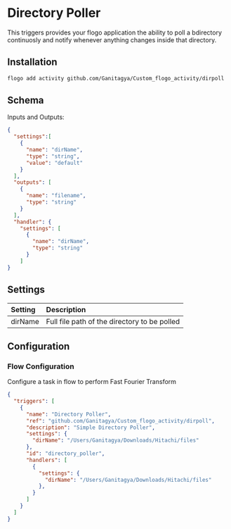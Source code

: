 



# Directory Poller
This triggers provides your flogo application the ability to poll a bdirectory continuosly and notify whenever anything changes inside that directory.


## Installation

```bash
flogo add activity github.com/Ganitagya/Custom_flogo_activity/dirpoll
```

## Schema
Inputs and Outputs:

```json
{
  "settings":[
    {
      "name": "dirName",
      "type": "string",
      "value": "default"
    }
  ],
  "outputs": [
    {
      "name": "filename",
      "type": "string"
    }
  ],
  "handler": {
    "settings": [
      {
        "name": "dirName",
        "type": "string"
      }
    ]
}
```
## Settings
| Setting     | Description    |
|:------------|:---------------|
| dirName   | Full file path of the directory to be polled |         

## Configuration


### Flow Configuration
Configure a task in flow to perform Fast Fourier Transform

```json
{
  "triggers": [
    {
      "name": "Directory Poller",
      "ref": "github.com/Ganitagya/Custom_flogo_activity/dirpoll",
      "description": "Simple Directory Poller",
      "settings": {
        "dirName": "/Users/Ganitagya/Downloads/Hitachi/files"
      },
      "id": "directory_poller",
      "handlers": [
        {
          "settings": {
            "dirName": "/Users/Ganitagya/Downloads/Hitachi/files"
          },
        }
      ]
    }
  ]
}
```
